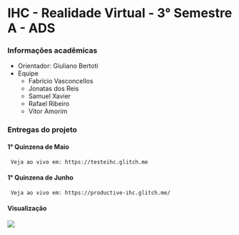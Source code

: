 # IHC - Realidade Virtual - 3° Semestre A - ADS

### Informações acadêmicas
- Orientador: Giuliano Bertoti
- Equipe
     - Fabrício Vasconcellos
     - Jonatas dos Reis
     - Samuel Xavier
     - Rafael Ribeiro
     - Vitor Amorim
     
### Entregas do projeto
     
#### 1° Quinzena de Maio

     Veja ao vivo em: https://testeihc.glitch.me
   
#### 1° Quinzena de Junho

     Veja ao vivo em: https://productive-ihc.glitch.me/
     
   
#### Visualização
![](https://i.imgur.com/IztUqFI.gif)
